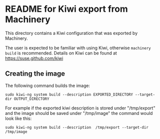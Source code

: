 # README for Kiwi export from Machinery

This directory contains a Kiwi configuration that was exported by
Machinery.

The user is expected to be familiar with using Kiwi, otherwise
`machinery build` is recommended.
Details on Kiwi can be found at https://suse.github.com/kiwi


## Creating the image

The following command builds the image:

`sudo kiwi-ng system build --description EXPORTED_DIRECTORY --target-dir OUTPUT_DIRECTORY`


For example if the exported kiwi description is stored under "/tmp/export"
and the image should be saved under "/tmp/image" the command would look like
this:

`sudo kiwi-ng system build --description  /tmp/export --target-dir /tmp/image`
